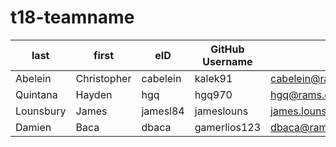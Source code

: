 # t18-teamname

| last      | first       | eID      | GitHub Username | Email                         |  
|-----------|-------------|----------|-----------------|-------------------------------|
| Abelein   | Christopher | cabelein | kalek91         | cabelein@rams.colostate.edu   |
| Quintana  | Hayden      | hgq      | hgq970          | hgq@rams.colostate.edu        |
| Lounsbury | James       | jamesl84 | jameslouns      | james.lounsbury0804@gmail.com |
| Damien    | Baca        | dbaca    | gamerlios123    | dbaca@rams.colostate.edu      |
